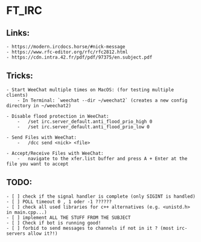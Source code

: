 # FT_IRC

## Links:

	- https://modern.ircdocs.horse/#nick-message
    - https://www.rfc-editor.org/rfc/rfc2812.html
    - https://cdn.intra.42.fr/pdf/pdf/97375/en.subject.pdf

## Tricks:
    - Start WeeChat multiple times on MacOS: (for testing multiple clients)
        - In Terminal: `weechat --dir ~/weechat2` (creates a new config directory in ~/weechat2)
    
    - Disable flood protection in WeeChat:
        -   /set irc.server_default.anti_flood_prio_high 0
        -   /set irc.server_default.anti_flood_prio_low 0

    - Send Files with WeeChat:
        -   /dcc send <nick> <file>
    
    - Accept/Receive Files with WeeChat:
        -   navigate to the xfer.list buffer and press A + Enter at the file you want to accept
    

## TODO:
    - [ ] check if the signal handler is complete (only SIGINT is handled)
    - [ ] POLL timeout 0 , 1 oder -1 ??????
    - [ ] check all used libraries for c++ alternatives (e.g. <unistd.h> in main.cpp...)
    - [ ] implement ALL THE STUFF FROM THE SUBJECT
    - [ ] Check if bot is running good!
	- [ ] forbid to send messages to channels if not in it ? (most irc-servers allow it?!)
